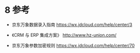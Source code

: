 # 8	参考

- 京东万象数据录入指南 https://wx.jdcloud.com/help/center/3 

- 《CRM 与 ERP 集成方案》 http://www.hz-union.com/ 

- 京东万象参数加密规则 https://wx.jdcloud.com/help/center/70 
